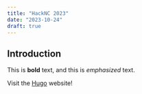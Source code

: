 ```yaml
---
title: "HackNC 2023"
date: "2023-10-24"
draft: true
---
```

## Introduction

This is **bold** text, and this is *emphasized* text.

Visit the [Hugo](https://gohugo.io) website!